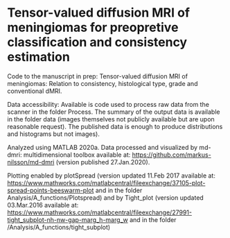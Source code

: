 # Tensor-valued diffusion MRI of meningiomas for preopretive classification and consistency estimation
Code to the manuscript in prep: Tensor-valued diffusion MRI of meningiomas: Relation to consistency, histological type, grade and conventional dMRI.

Data accessibility: Available is code used to process raw data from the scanner in the folder Process. The summary of the output data is available in the folder data (images themselves not publicly available but are upon reasonable request). The published data is enough to produce distributions and histograms but not images).

Analyzed using MATLAB 2020a. Data processed and visualized by md-dmri: multidimensional toolbox available at: https://github.com/markus-nilsson/md-dmri (version published 27.Jan.2020). 

Plotting enabled by plotSpread (version updated 11.Feb 2017 available at: https://www.mathworks.com/matlabcentral/fileexchange/37105-plot-spread-points-beeswarm-plot and in the folder Analysis/A_functions/Plotspread) and by Tight_plot (version updated 03.Mar.2016 available at: https://www.mathworks.com/matlabcentral/fileexchange/27991-tight_subplot-nh-nw-gap-marg_h-marg_w and in the folder /Analysis/A_functions/tight_subplot)



